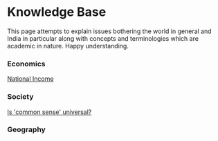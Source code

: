 # Knowledge Base

This page attempts to explain issues bothering the world in general and India in particular along with concepts and terminologies which are academic in nature. Happy understanding.

### Economics

[National Income](Knowledge%20Base%208c6f3dd8ba3d4fd79434315ac4040608/National%20Income%20784c76b258224354b97ebd5b27b86cbe.md) 

### Society

[Is 'common sense' universal?](Knowledge%20Base%208c6f3dd8ba3d4fd79434315ac4040608/Is%20'common%20sense'%20universal%203b0a998cceea468fb06dcbecb899699f.md) 

### Geography
